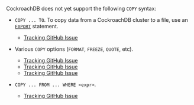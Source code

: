 CockroachDB does not yet support the following `COPY` syntax:

- `COPY ... TO`. To copy data from a CockroachDB cluster to a file, use an [`EXPORT`](export.html) statement.

  - [Tracking GitHub Issue](https://github.com/cockroachdb/cockroach/issues/85571)

- Various `COPY` options (`FORMAT`, `FREEZE`, `QUOTE`, etc).

  - [Tracking GitHub Issue](https://github.com/cockroachdb/cockroach/issues/85572)
  - [Tracking GitHub Issue](https://github.com/cockroachdb/cockroach/issues/85573)
  - [Tracking GitHub Issue](https://github.com/cockroachdb/cockroach/issues/85574)

- `COPY ... FROM ... WHERE <expr>`.

  - [Tracking GitHub Issue](https://github.com/cockroachdb/cockroach/issues/54580)
